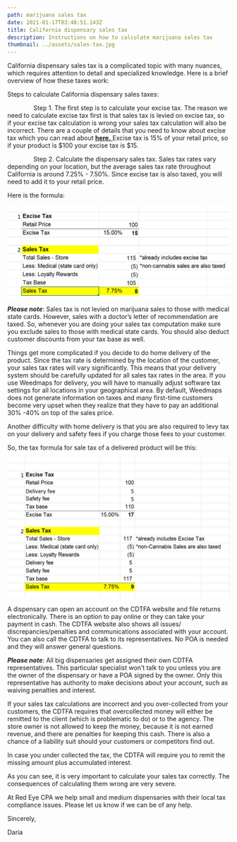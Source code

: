 ```yaml
---
path: marijuana sales tax
date: 2021-01-17T03:48:51.143Z
title: California dispensary sales tax
description: Instructions on how to calculate marijuana sales tax
thumbnail: ../assets/sales-tax.jpg
---
```

California dispensary sales tax is a complicated topic with many nuances, which requires attention to detail and specialized knowledge. Here is a brief overview of how these taxes work:

Steps to calculate California dispensary sales taxes:

               Step 1. The first step is to calculate your excise tax. The reason we need to calculate excise tax first is that sales tax is levied on excise tax, so if your excise tax calculation is wrong your sales tax calculation will also be incorrect. There are a couple of details that you need to know about excise tax which you can read about [**here.** ](https://redeyecpa.com/blog/how-to-calculate-california-cannabis-excise-tax/)Excise tax is 15% of your retail price, so if your product is $100 your excise tax is $15.

               Step 2. Calculate the dispensary sales tax. Sales tax rates vary depending on your location, but the average sales tax rate throughout California is around 7.25% - 7.50%. Since excise tax is also taxed, you will need to add it to your retail price.

Here is the formula:

![marijuana sales tax formula](../assets/california-sales-tax-marijuana.png "marijuana sales tax formula")

***Please note***: Sales tax is not levied on marijuana sales to those with medical state cards. However, sales with a doctor’s letter of recommendation are taxed. So, whenever you are doing your sales tax computation make sure you exclude sales to those with medical state cards. You should also deduct customer discounts from your tax base as well.

Things get more complicated if you decide to do home delivery of the product. Since the tax rate is determined by the location of the customer, your sales tax rates will vary significantly. This means that your delivery system should be carefully updated for all sales tax rates in the area. If you use Weedmaps for delivery, you will have to manually adjust software tax settings for all locations in your geographical area. By default, Weedmaps does not generate information on taxes and many first-time customers become very upset when they realize that they have to pay an additional 30% -40% on top of the sales price.

Another difficulty with home delivery is that you are also required to levy tax on your delivery and safety fees if you charge those fees to your customer.

So, the tax formula for sale tax of a delivered product will be this:

![marijuana sales tax with delivery](../assets/sdgsdrgd.png "marijuana sales tax with delivery")

A dispensary can open an account on the CDTFA website and file returns electronically. There is an option to pay online or they can take your payment in cash. The CDTFA website also shows all issues/ discrepancies/penalties and communications associated with your account. You can also call the CDTFA to talk to its representatives. No POA is needed and they will answer general questions.

***Please note***: All big dispensaries get assigned their own CDTFA representatives. This particular specialist won’t talk to you unless you are the owner of the dispensary or have a POA signed by the owner. Only this representative has authority to make decisions about your account, such as waiving penalties and interest.

If your sales tax calculations are incorrect and you over-collected from your customers, the CDTFA requires that overcollected money will either be remitted to the client (which is problematic to do) or to the agency. The store owner is not allowed to keep the money, because it is not earned revenue, and there are penalties for keeping this cash. There is also a chance of a liability suit should your customers or competitors find out.

In case you under collected the tax, the CDTFA will require you to remit the missing amount plus accumulated interest.

As you can see, it is very important to calculate your sales tax correctly. The consequences of calculating them wrong are very severe.

At Red Eye CPA we help small and medium dispensaries with their local tax compliance issues. Please let us know if we can be of any help.

Sincerely,

Daria